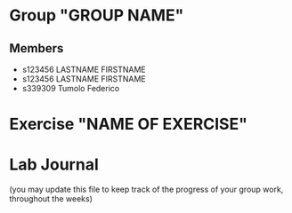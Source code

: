 # Group "GROUP NAME"

## Members
- s123456 LASTNAME FIRSTNAME
- s123456 LASTNAME FIRSTNAME
- s339309 Tumolo Federico

# Exercise "NAME OF EXERCISE"

# Lab Journal

(you may update this file to keep track of the progress of your group work, throughout the weeks)
